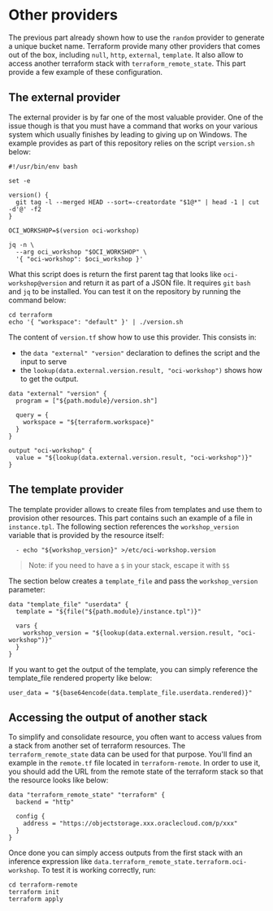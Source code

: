 # Other providers

The previous part already shown how to use the `random` provider to generate
a unique bucket name. Terraform provide many other providers that comes
out of the box, including `null`, `http`, `external`, `template`. It also
allow to access another terraform stack with `terraform_remote_state`. This
part provide a few example of these configuration.

## The external provider

The external provider is by far one of the most valuable provider. One of
the issue though is that you must have a command that works on your various
system which usually finishes by leading to giving up on Windows. The example
provides as part of this repository relies on the script `version.sh` below:

```shell
#!/usr/bin/env bash

set -e

version() {
  git tag -l --merged HEAD --sort=-creatordate "$1@*" | head -1 | cut -d'@' -f2
}

OCI_WORKSHOP=$(version oci-workshop)

jq -n \
  --arg oci_workshop "$OCI_WORKSHOP" \
  '{ "oci-workshop": $oci_workshop }'
```

What this script does is return the first parent tag that looks like
`oci-workshop@version` and return it as part of a JSON file. It requires `git`
`bash` and `jq` to be installed. You can test it on the repository by running
the command below:

```shell
cd terraform
echo '{ "workspace": "default" }' | ./version.sh
```

The content of `version.tf` show how to use this provider. This consists in:

- the `data "external" "version"` declaration to defines the script and the
  input to serve
- the `lookup(data.external.version.result, "oci-workshop")` shows how to
  get the output.


```hcl
data "external" "version" {
  program = ["${path.module}/version.sh"]

  query = {
    workspace = "${terraform.workspace}"
  }
}

output "oci-workshop" {
  value = "${lookup(data.external.version.result, "oci-workshop")}"
}
```

## The template provider

The template provider allows to create files from templates and use them to
provision other resources. This part contains such an example of a file in
`instance.tpl`. The following section references the `workshop_version`
variable that is provided by the resource itself:

```text
  - echo "${workshop_version}" >/etc/oci-workshop.version
```

> Note: if you need to have a `$` in your stack, escape it with `$$`

The section below creates a `template_file` and pass the `workshop_version`
parameter:

```hcl
data "template_file" "userdata" {
  template = "${file("${path.module}/instance.tpl")}"

  vars {
    workshop_version = "${lookup(data.external.version.result, "oci-workshop")}"
  }
}
```

If you want to get the output of the template, you can simply reference the
template_file rendered property like below:

```hcl
user_data = "${base64encode(data.template_file.userdata.rendered)}"
```

## Accessing the output of another stack

To simplify and consolidate resource, you often want to access values from a stack
from another set of terraform resources. The `terraform_remote_state` data can be
used for that purpose. You'll find an example in the `remote.tf` file located in
`terraform-remote`. In order to use it, you should add the URL from the remote
state of the terraform stack so that the resource looks like below:

```hcl
data "terraform_remote_state" "terraform" {
  backend = "http"

  config {
    address = "https://objectstorage.xxx.oraclecloud.com/p/xxx"
  }
}
```

Once done you can simply access outputs from the first stack with an inference
expression like `data.terraform_remote_state.terraform.oci-workshop`. To test
it is working correctly, run:

```shell
cd terraform-remote
terraform init
terraform apply
```
